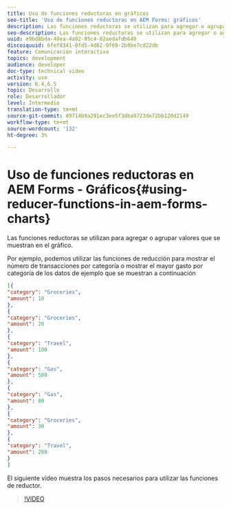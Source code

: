 ```yaml
---
title: Uso de funciones reductoras en gráficos
seo-title: 'Uso de funciones reductoras en AEM Forms: gráficos'
description: Las funciones reductoras se utilizan para agregar o agrupar valores que se muestran en el gráfico. El siguiente vídeo recorre los pasos involucrados en el uso de funciones reductoras.
seo-description: Las funciones reductoras se utilizan para agregar o agrupar valores que se muestran en el gráfico. El siguiente vídeo recorre los pasos involucrados en el uso de funciones reductoras.
uuid: e9bd8bda-48ea-4a02-95c4-02aedafdb640
discoiquuid: 6fef8341-8fd5-4d82-9f69-2b8be7cd22db
feature: Comunicación interactiva
topics: development
audience: developer
doc-type: technical video
activity: use
version: 6.4,6.5
topic: Desarrollo
role: Desarrollador
level: Intermedio
translation-type: tm+mt
source-git-commit: d9714b9a291ec3ee5f3dba9723de72bb120d2149
workflow-type: tm+mt
source-wordcount: '132'
ht-degree: 3%

---
```



# Uso de funciones reductoras en AEM Forms - Gráficos{#using-reducer-functions-in-aem-forms-charts}

Las funciones reductoras se utilizan para agregar o agrupar valores que se muestran en el gráfico.


Por ejemplo, podemos utilizar las funciones de reducción para mostrar el número de transacciones por categoría o mostrar el mayor gasto por categoría de los datos de ejemplo que se muestran a continuación

```json
[{
"category": "Groceries",
"amount": 10
},
{
"category": "Groceries",
"amount": 20
},
{
"category": "Travel",
"amount": 100
},
{
"category": "Gas",
"amount": 500
},
{
"category": "Gas",
"amount": 80
},
{
"category": "Groceries",
"amount": 30
},
{
"category": "Travel",
"amount": 200
}
]
```

El siguiente vídeo muestra los pasos necesarios para utilizar las funciones de reductor.

>[!VIDEO](https://video.tv.adobe.com/v/21368/?quality=9&learn=on)

